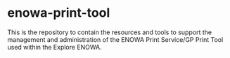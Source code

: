 # enowa-print-tool
This is the repository to contain the resources and tools to support the management and administration of the ENOWA Print Service/GP Print Tool used within the Explore ENOWA. 
